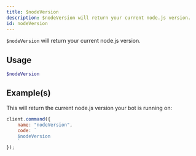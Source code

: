 ```yaml
---
title: $nodeVersion
description: $nodeVersion will return your current node.js version.
id: nodeVersion
---
```


`$nodeVersion` will return your current node.js version.

## Usage

```php
$nodeVersion
```

## Example(s)

This will return the current node.js version your bot is running on:

```javascript
client.command({
    name: "nodeVersion",
    code: `
    $nodeVersion
    `
});
```
